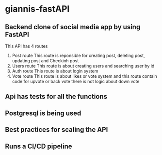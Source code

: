 # giannis-fastAPI
## Backend clone of social media app by using FastAPI
This API has 4 routes
1) Post route
This route is reponsible for creating post, deleting post, updating post and Checkinh post
2) Users route
This route is about creating users and searching user by id
3) Auth route
This route is about login system
4) Vote route
This route is about likes or vote system and this route contain code for upvote or back vote there is not logic about down vote

## Api has tests for all the functions 

## Postgresql is being used 

## Best practices for scaling the API 

## Runs a CI/CD pipeline 
